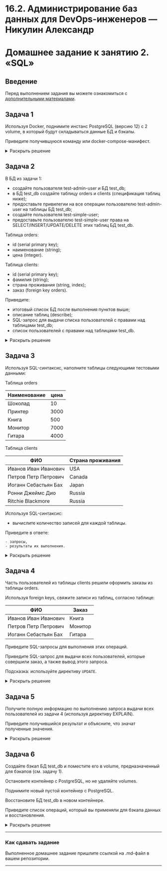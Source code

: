 # 16.2. Администрирование баз данных для DevOps-инженеров — Никулин Александр
# Домашнее задание к занятию 2. «SQL»

## Введение

Перед выполнением задания вы можете ознакомиться с 
[дополнительными материалами](https://github.com/netology-code/virt-homeworks/blob/virt-11/additional/README.md).

## Задача 1

Используя Docker, поднимите инстанс PostgreSQL (версию 12) c 2 volume, 
в который будут складываться данные БД и бэкапы.

Приведите получившуюся команду или docker-compose-манифест.

<details>
  <summary>Раскрыть решение</summary>

  ```yaml
  version: '3.8'
  
  services:
    postgres:
      image: postgres:12
      container_name: postgres12
      restart: always
      ports:
        - 5432:5432
      environment:
        POSTGRES_DB: mydb
        POSTGRES_USER: admin
        POSTGRES_PASSWORD: 1234superpasss!@
      volumes:
        - pg_data:/var/lib/postgresql/data
        - pg_backups:/backups
  
  volumes:
    pg_data:
    pg_backups:
  ```
</details>

## Задача 2

В БД из задачи 1: 

- создайте пользователя test-admin-user и БД test_db;
- в БД test_db создайте таблицу orders и clients (спeцификация таблиц ниже);
- предоставьте привилегии на все операции пользователю test-admin-user на таблицы БД test_db;
- создайте пользователя test-simple-user;
- предоставьте пользователю test-simple-user права на SELECT/INSERT/UPDATE/DELETE этих таблиц БД test_db.

Таблица orders:

- id (serial primary key);
- наименование (string);
- цена (integer).

Таблица clients:

- id (serial primary key);
- фамилия (string);
- страна проживания (string, index);
- заказ (foreign key orders).

Приведите:

- итоговый список БД после выполнения пунктов выше;
- описание таблиц (describe);
- SQL-запрос для выдачи списка пользователей с правами над таблицами test_db;
- список пользователей с правами над таблицами test_db.

<details>
  <summary>Раскрыть решение</summary>
  
  - ![image](https://github.com/ADNikulin/netology/assets/44374132/3f3e5236-ac89-4966-9106-6c575f8a2fd4)
  - ![image](https://github.com/ADNikulin/netology/assets/44374132/ed36af22-d7ad-4cfa-8cfe-3d733b400b9a)
  - ```sql
    SELECT grantee, table_name, privilege_type
      FROM information_schema.table_privileges
      WHERE table_catalog = 'test_db';
    ```
  - ![image](https://github.com/ADNikulin/netology/assets/44374132/09107e15-2159-482e-a818-3ad2d5173018)
  - На скринах есть косячок с типом данных int для таблицы order у поля name. Исправил на varchar(32)
  
</details>

## Задача 3

Используя SQL-синтаксис, наполните таблицы следующими тестовыми данными:

Таблица orders

|Наименование|цена|
|------------|----|
|Шоколад| 10 |
|Принтер| 3000 |
|Книга| 500 |
|Монитор| 7000|
|Гитара| 4000|

Таблица clients

|ФИО|Страна проживания|
|------------|----|
|Иванов Иван Иванович| USA |
|Петров Петр Петрович| Canada |
|Иоганн Себастьян Бах| Japan |
|Ронни Джеймс Дио| Russia|
|Ritchie Blackmore| Russia|

Используя SQL-синтаксис:
- вычислите количество записей для каждой таблицы.

Приведите в ответе:

    - запросы,
    - результаты их выполнения.

<details>
  <summary>Раскрыть решение</summary>
  
  - ![image](https://github.com/ADNikulin/netology/assets/44374132/59559ae8-30a2-49ce-9bf0-cfdc3ffe2c63)
  - ![image](https://github.com/ADNikulin/netology/assets/44374132/c3e19883-6c28-4979-be0c-b6b0dba375b6)

</details>

## Задача 4

Часть пользователей из таблицы clients решили оформить заказы из таблицы orders.

Используя foreign keys, свяжите записи из таблиц, согласно таблице:

|ФИО|Заказ|
|------------|----|
|Иванов Иван Иванович| Книга |
|Петров Петр Петрович| Монитор |
|Иоганн Себастьян Бах| Гитара |

Приведите SQL-запросы для выполнения этих операций.

Приведите SQL-запрос для выдачи всех пользователей, которые совершили заказ, а также вывод этого запроса.
 
Подсказка: используйте директиву `UPDATE`.

<details>
  <summary>Раскрыть решение</summary>
  
  ![image](https://github.com/ADNikulin/netology/assets/44374132/b805cd48-9832-4796-8b54-cd1181d1daf9)
  ![image](https://github.com/ADNikulin/netology/assets/44374132/95c91d2c-cc26-49aa-b329-614a397eea48)

</details>

## Задача 5

Получите полную информацию по выполнению запроса выдачи всех пользователей из задачи 4 
(используя директиву EXPLAIN).

Приведите получившийся результат и объясните, что значат полученные значения.

<details>
  <summary>Раскрыть решение</summary>
  
  - ![image](https://github.com/ADNikulin/netology/assets/44374132/9d44e74f-b64e-48c6-87ad-0f46635a1b00)
  - > Hash join - соединяем таблицы, Hash Cond по какому признаку \
    > Seq Scan - скан таблиц \
    > Filter - условие выборки или отсеивания результатов \
    > cost -  Стоимость или стоимость запроса — это некая внутренняя оценка того, насколько «дорого» для SQL выполнять этот запрос, основанная на различных внутренних метриках \
    > rows - предпологаемое количество строк для прочтения

</details>

## Задача 6

Создайте бэкап БД test_db и поместите его в volume, предназначенный для бэкапов (см. задачу 1).

Остановите контейнер с PostgreSQL, но не удаляйте volumes.

Поднимите новый пустой контейнер с PostgreSQL.

Восстановите БД test_db в новом контейнере.

Приведите список операций, который вы применяли для бэкапа данных и восстановления. 

<details>
  <summary>Раскрыть решение</summary>

  - Создайте бэкап БД test_db и поместите его в volume, предназначенный для бэкапов (см. задачу 1).
    ```
    docker exec -it postgres12 bash
    pg_dump -U admin test_db > /backups/test_db_backup.sql
    ```
  - Остановите контейнер с PostgreSQL, но не удаляйте volumes.
    ```
    docker stop postgres12
    ```
  - Поднимите новый пустой контейнер с PostgreSQL.
    ```
    docker run -d \
      --name test_db \
      -v /var/lib/docker/volumes/postgres_pg_backups/_data:/backups \
      -e POSTGRES_DB=test_db \
      -e POSTGRES_USER=admin \
      -e POSTGRES_PASSWORD=1234superpasss!@ \
      postgres:12
    ```
  - Восстановите БД test_db в новом контейнере.
    ```
    docker exec -it test_db bash
    psql -U admin test_db < backups/test_db_backup.sql
    ```
</details>

---

### Как cдавать задание

Выполненное домашнее задание пришлите ссылкой на .md-файл в вашем репозитории.

---
